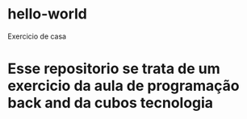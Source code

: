 # hello-world
Exercicio de casa
# Esse repositorio se trata de um exercicio da aula de programação back and da cubos tecnologia
